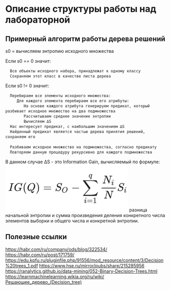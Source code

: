 # Описание структуры работы над лабораторной

## Примерный алгоритм работы дерева решений

s0 = вычисляем энтропию исходного множества

Если s0 == 0 значит:

      Все объекты исходного набора, принадлежат к одному классу
      Сохраняем этот класс в качестве листа дерева

Если s0 != 0 значит:

      Перебираем все элементы исходного множества:
         Для каждого элемента перебираем все его атрибуты:
            На основе каждого атрибута генерируем предикат, который разбивает исходное множество на два подмножества
            Рассчитываем среднее значение энтропии
            Вычисляем ∆S
      Нас интересует предикат, с наибольшим значением ∆S
      Найденный предикат является частью дерева принятия решений, сохраняем его

      Разбиваем исходное множество на подмножества, согласно предикату
      Повторяем данную процедуру рекурсивно для каждого подмножества
   
В данном случае ∆S - это Information Gain, вычисляемый по формуле:
![Формула вычисления Information Gain](https://github.com/Knzaytsev/IntroductionToML/raw/master/2%20lab/img/information%20gain.png)
разница начальной энтропии и сумма произведения деления конкретного числа элементов выборки и общего числа и конкретной энтропии.


## Полезные ссылки
https://habr.com/ru/company/ods/blog/322534/
https://habr.com/ru/post/171759/
https://edu.kpfu.ru/pluginfile.php/91556/mod_resource/content/3/Decision%20trees_1.pdf
https://www.hse.ru/mirror/pubs/share/215285956
https://ranalytics.github.io/data-mining/052-Binary-Decision-Trees.html
https://learnmachinelearning.wikia.org/ru/wiki/Решающее_дерево_(Decision_tree)
